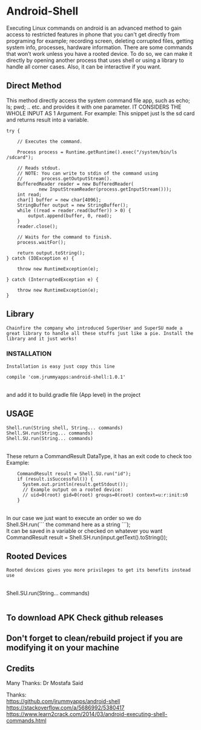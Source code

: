 # Android-Shell
Executing Linux commands on android is an advanced method to gain access to restricted features in phone that you can't get directly from programing for example; recording screen, deleting corrupted files, getting system info, processes, hardware information. There are some commands that won’t work unless you have a rooted device.
To do so, we can make it directly by opening another process that uses shell or using a library to handle all corner cases. Also, it can be interactive if you want.

## Direct Method
This method directly access the system command file app, such as echo; ls; pwd; .. etc. and provides it with one parameter. IT CONSIDERS THE WHOLE INPUT AS 1 Argument. For example:
This snippet just ls the sd card and returns result into a variable.
~~~
try {

    // Executes the command.

    Process process = Runtime.getRuntime().exec("/system/bin/ls /sdcard");

    // Reads stdout.
    // NOTE: You can write to stdin of the command using
    //       process.getOutputStream().
    BufferedReader reader = new BufferedReader(
            new InputStreamReader(process.getInputStream()));
    int read;
    char[] buffer = new char[4096];
    StringBuffer output = new StringBuffer();
    while ((read = reader.read(buffer)) > 0) {
        output.append(buffer, 0, read);
    }
    reader.close();

    // Waits for the command to finish.
    process.waitFor();

    return output.toString();
} catch (IOException e) {

    throw new RuntimeException(e);

} catch (InterruptedException e) {

    throw new RuntimeException(e);
}
~~~
## Library <br/>

	Chainfire the company who introduced SuperUser and SuperSU made a great library to handle all these stuffs just like a pie. Install the library and it just works!
### INSTALLATION <br/>
	Installation is easy just copy this line  
~~~
compile 'com.jrummyapps:android-shell:1.0.1'
~~~
<br/>
and add it to build.gradle file (App level) in the project <br/>


## USAGE
```
Shell.run(String shell, String... commands)
Shell.SH.run(String... commands)
Shell.SU.run(String... commands)
```

<br/>
These return a CommandResult DataType, it has an exit code to check too 
<br/>
Example: 
<br/>

~~~
	CommandResult result = Shell.SU.run("id");
	if (result.isSuccessful()) {
	  System.out.println(result.getStdout());
	  // Example output on a rooted device:
	  // uid=0(root) gid=0(root) groups=0(root) context=u:r:init:s0
	}
~~~

<br/>
In our case we just want to execute an order so we do  <br/>
Shell.SH.run(``` the command here as a string ```); <br/>
It can be saved in a variable or checked on whatever you want <br/>
CommandResult result = Shell.SH.run(input.getText().toString()); <br/>

## Rooted Devices <br/>
	Rooted devices gives you more privileges to get its benefits instead use 
<br/>
Shell.SU.run(String... commands) <br/>

```
```
## To download APK Check github releases
## Don't forget to clean/rebuild project if you are modifying it on your machine
## Credits
Many Thanks: Dr Mostafa Said 

Thanks:</br>
	https://github.com/jrummyapps/android-shell </br>
  https://stackoverflow.com/a/5686992/5380417 </br>
  https://www.learn2crack.com/2014/03/android-executing-shell-commands.html
